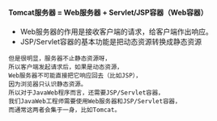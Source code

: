 #### Tomcat服务器 = Web服务器 + Servlet/JSP容器（Web容器）
- Web服务器的作用是接收客户端的请求，给客户端作出响应。
- JSP/Servlet容器的基本功能是把动态资源转换成静态资源
```
但是很明显，服务器不止静态资源呀，
所以客户端发起请求后，如果是动态资源，
Web服务器不可能直接把它响应回去（比如JSP），
因为浏览器只认识静态资源。
所以对于JavaWeb程序而言，还需要JSP/Servlet容器，
我们JavaWeb工程师需要使用Web服务器和JSP/Servlet容器，
而通常这两者会集于一身，比如Tomcat。
```

